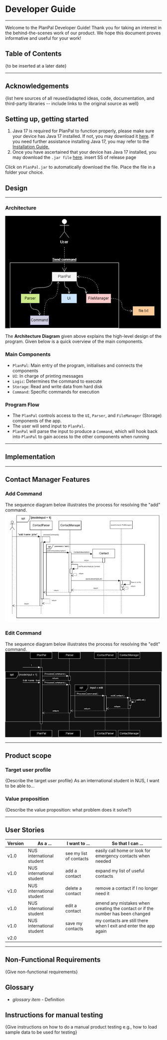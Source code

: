 # Developer Guide

---
Welcome to the PlanPal Developer Guide! Thank you for taking an interest in the behind-the-scenes work of our product. We hope this document proves informative and useful for your work!

## Table of Contents
{to be inserted at a later date}

---

## Acknowledgements


{list here sources of all reused/adapted ideas, code, documentation, and third-party libraries -- include links to the original source as well}

## Setting up, getting started
1. Java 17 is required for PlanPal to function properly, please make sure your device has Java 17 installed. If not, you may download it [here](). If you need further assistance installing Java 17, you may refer to the [Installation Guide.]()
2. Once you have ascertained that your device has Java 17 installed, you may download the `.jar file` [here]().
insert SS of release page

Click on `PlanPal.jar` to automatically download the file. Place the file in a folder your choice.



## Design

---
### Architecture
![Architecture.drawio.png](Images%2FArchitecture.drawio.png)

The **Architecture Diagram** given above explains the high-level design of the program. Given below is a quick overview of the main components.

### Main Components
- `PlanPal`: Main entry of the program, initialises and connects the components
- `UI`: In charge of printing messages
- `Logic`: Determines the command to execute
- `Storage`: Read and write data from hard disk
- `Command`: Specific commands for execution

### Program Flow
- The `PlanPal` controls access to the `UI`, `Parser`, and `FileManager` (Storage) components of the app.
- The user will send input to `PlanPal`.
- `PlanPal` will parse the input to produce a `Command`, which will hook back into `PlanPal` to gain access to the other components when running

---
## Implementation

---
## Contact Manager Features

### Add Command
The sequence diagram below illustrates the process for resolving the "add" command.
![AddContact.drawio.png](Images%2FAddContact.drawio.png)

### Edit Command
The sequence diagram below illustrates the process for resolving the "edit" command.
![EditContact.drawio.png](Images%2FEditContact.drawio.png)

---
## Product scope
### Target user profile

{Describe the target user profile}
As an international student in NUS, I want to be able to...

### Value proposition

{Describe the value proposition: what problem does it solve?}

---

## User Stories

|Version| As a ... | I want to ...             | So that I can ...                                                              |
|--------|----------|---------------------------|--------------------------------------------------------------------------------|
|v1.0|NUS international student| see my list of contacts   | easily call home or look for emergency contacts when needed                    |
|v1.0|NUS international student| add a contact             | expand my list of useful contacts                                              |
|v1.0|NUS international student| delete a contact          | remove a contact if I no longer need it                                        |
|v1.0|NUS international student| edit a contact            | amend any mistakes when creating the contact or if the number has been changed |
|v1.0|NUS international student| save my contacts          | my contacts are still there when I exit and enter the app again                |                                                       |
|v2.0||  |                     |

---
## Non-Functional Requirements

{Give non-functional requirements}

## Glossary

* *glossary item* - Definition

## Instructions for manual testing

{Give instructions on how to do a manual product testing e.g., how to load sample data to be used for testing}